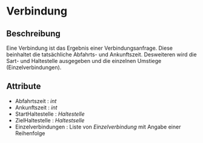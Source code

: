 # Verbindung

## Beschreibung

Eine Verbindung ist das Ergebnis einer Verbindungsanfrage. Diese beinhaltet die tatsächliche Abfahrts- und Ankunftszeit. Desweiteren wird die Sart- und Haltestelle ausgegeben und die einzelnen Umstiege (Einzelverbindungen).

## Attribute

* Abfahrtszeit : *int*
* Ankunftszeit : *int*
* StartHaltestelle : *Haltestelle*
* ZielHaltestelle : *Haltestselle*
* Einzelverbindungen : Liste von *Einzelverbindung* mit Angabe einer Reihenfolge